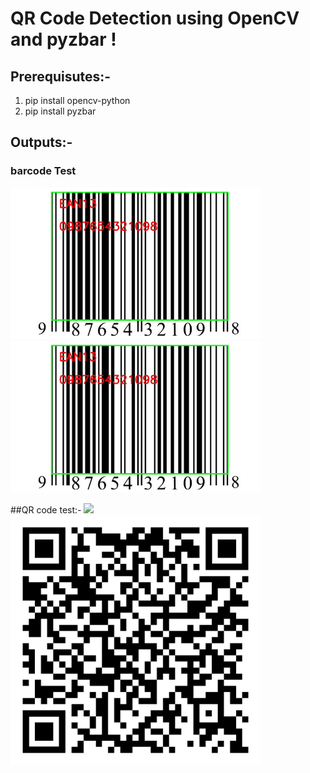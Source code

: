 # QR Code Detection using OpenCV and pyzbar !

## Prerequisutes:- 
  1. pip install opencv-python
  2. pip install pyzbar

## Outputs:-

### barcode Test
<img src="barcodeOP.jpg" width="400">
<img src="barcodeOP.jpg" width="400">

##QR code test:-
<img src="qrcodeOP.jpg" width="400">
<img src="qrcode.png" width="400">
